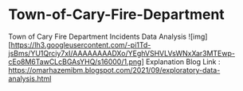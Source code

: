 # Town-of-Cary-Fire-Department
Town of Cary Fire Department Incidents Data Analysis
![img][https://lh3.googleusercontent.com/-pi1Td-jsBms/YU1Qrciy7xI/AAAAAAAADXo/YEghVSHVLVsWNxXar3MTEwp-cEo8M6TawCLcBGAsYHQ/s16000/1.png]
Explanation Blog Link : https://omarhazemibm.blogspot.com/2021/09/exploratory-data-analysis.html 
